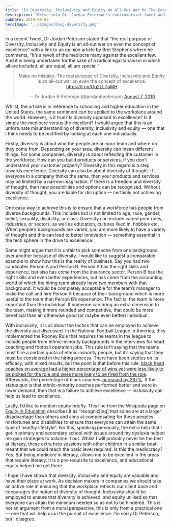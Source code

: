 ```yaml
---
title: "Is Diversity, Inclusivity And Equity An All-Out War On The Concept Of Excellence?"
description: "Delve into Dr. Jordan Peterson's controversial tweet and the broader implications for education and the workplace"
pubDate: 2019-08-09
heroImage: "../images/blog-diversity.png"
---
```


In a recent Tweet, Dr Jordan Peterson stated that “the real purpose of Diversity, Inclusivity and Equity is an all-out war on even the concept of excellence” with a link to an opinion article by Bret Stephens where he comments, “It’s a revolt of the mediocre many against the excellent few. And it is being undertaken for the sake of a radical egalitarianism in which all are included, all are equal, all are special.”

<div align="center">
  <blockquote class="twitter-tweet"><p lang="en" dir="ltr">Make no mistake. The real purpose of Diversity, Inclusivity and Equity is an all-out war on even the concept of excellence: <a href="https://t.co/Gq2LLi1aMH">https://t.co/Gq2LLi1aMH</a></p>&mdash; Dr Jordan B Peterson (@jordanbpeterson) <a href="https://twitter.com/jordanbpeterson/status/1159128714816438274?ref_src=twsrc%5Etfw">August 7, 2019</a></blockquote> <script async src="https://platform.twitter.com/widgets.js" charset="utf-8"></script>
</div>

Whilst, the article is in reference to schooling and higher education in the United States, the same sentiment can be applied to the workplace around the world. However, is it true? Is diversity opposed to excellence? Is it simply the mediocre versus the excellent? I would argue that this is an unfortunate misunderstanding of diversity, inclusivity and equity — one that I think needs to be rectified by looking at each one individually.

Firstly, diversity is about who the people are on your team and where do they come from. Depending on your area, diversity can mean different things. For some companies, diversity is about reflecting the customer in the workforce. How can you build products or services, if you don’t understand your customer properly? Diversity in this regard is a step towards excellence. Diversity can also be about diversity of thought. If everyone in a company thinks the same, then your products and services may be limited by a narrow imagination. If there is a freedom and diversity of thought, then new possibilities and options can be recognised. Without diversity of thought, you are liable for disruption — certainly not achieving excellence.

One easy way to achieve this is to ensure that a workforce has people from diverse backgrounds. This includes but is not limited to age, race, gender, belief, sexuality, disability, or class. Diversity can include varied prior roles, industries, or sectors, as well as education, cultures lived in, hobbies etc. When people’s backgrounds are varied, you are more likely to have a variety of thought and this can lead to better innovation — something essential in the tech sphere in the drive to excellence.

Some might argue that it is unfair to pick someone from one background over another because of diversity. I would like to suggest a comparable example to show how this is the reality of business. Say you had two candidates Person A and Person B. Person A has the right skills and experience, but also has come from the insurance sector. Person B has the right skills and even better experiences, but has come from the accounting world of which the hiring team already have two members with that background. It would be completely acceptable for the team’s manager to make the call and hire Person A because of their background which is more useful to the team than Person B’s experience. The fact is, the team is more important than the individual. If someone can bring an extra dimension to the team, making it more rounded and competitive, that could be more beneficial than an otherwise good (or maybe even better) individual.

With inclusivity, it is all about the tactics that can be employed to achieve the diversity just discussed. In the National Football League in America, they implemented the Rooney Rule that requires the teams in the league to include people from ethnic-minority backgrounds in the interviews for head coaching and football operation jobs. This rule isn’t saying that the teams must hire a certain quota of ethnic-minority people, but it’s saying that they must be considered in the hiring process. There have been studies on its efficacy, with mixed results, but the point is that before this rule, [black head coaches on average had a higher percentage of wins yet were less likely to be picked for the role and were more likely to be fired from the role](http://media.wix.com/ugd/520423_24cb6412ed2758c7204b7864022ebb5d.pdf). Afterwards, the percentage of black coaches [increased by 267%](https://www.nyulawreview.org/issues/volume-82-number-3/tackling-unconscious-bias-in-hiring-practices-the-plight-of-the-rooney-rule/). If the status quo is that ethnic-minority coaches performed better and were in lower demand, then that is a failure to achieve excellence — inclusivity can help us lead to excellence.

Lastly, I’d like to mention equity briefly. This line from the Wikipedia page on [Equity in Education](https://en.wikipedia.org/wiki/Educational_equity) describes it as “recogniz[ing] that some are at a larger disadvantage than others and aims at compensating for these peoples misfortunes and disabilities to ensure that everyone can attain the same type of healthy lifestyle”. For this, speaking personally, the extra help that I got in primary and secondary school with issues around my dyslexia helped me gain strategies to balance it out. Whilst I will probably never be the best at literacy, these extra help sessions with other children in a similar boat meant that we could reach the basic level required. Is this the mediocracy? Yes. But being mediocre in literacy, allows me to be excellent in the areas that require literacy. It is a pre-requisite to excellence, and educational equity helped me get there.

I hope I have shown that diversity, inclusivity and equity are valuable and have their place at work. As decision makers in companies we should take an active role in ensuring that the workplace reflects our client base and encourages the notion of diversity of thought. Inclusivity should be employed to ensure that diversity is achieved, and equity utilised so that everyone can attain the minimum needed so as not to be hindered. This is not an argument from a moral perspective, this is only from a practical one — one that will help us in the pursuit of excellence. I’m sorry Dr Peterson, but I disagree.
